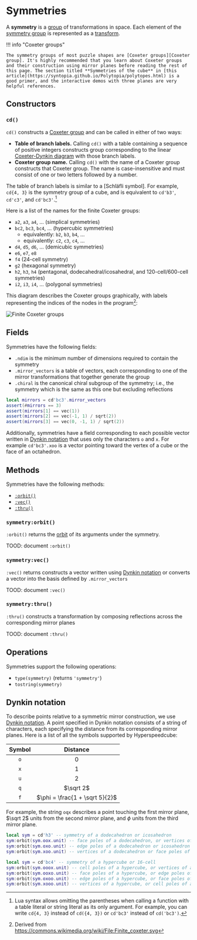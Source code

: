 # Symmetries

A **symmetry** is a [group] of transformations in space. Each element of the [symmetry group] is represented as a [transform](transforms.md).

[group]: https://en.wikipedia.org/wiki/Group_(mathematics)
[symmetry group]: https://en.wikipedia.org/wiki/Symmetry_group

!!! info "Coxeter groups"

    The symmetry groups of most puzzle shapes are [Coxeter groups][Coxeter group]. It's highly recommended that you learn about Coxeter groups and their construction using mirror planes before reading the rest of this page. The section titled **Symmetries of the cube** in [this article](https://syntopia.github.io/Polytopia/polytopes.html) is a good primer, and the interactive demos with three planes are very helpful references.

## Constructors

### `cd()`

`cd()` constructs a [Coxeter group] and can be called in either of two ways:

- **Table of branch labels.** Calling `cd()` with a table containing a sequence of positive integers constructs group corresponding to the linear [Coxeter-Dynkin diagram] with those branch labels.
- **Coxeter group name.** Calling `cd()` with the name of a Coxeter group constructs that Coxeter group. The name is case-insensitive and must consist of one or two letters followed by a number.

[Coxeter group]: https://en.wikipedia.org/wiki/Coxeter_group
[Coxeter-Dynkin diagram]: https://en.wikipedia.org/wiki/Coxeter%E2%80%93Dynkin_diagram

The table of branch labels is similar to a [Schläfli symbol]. For example, `cd{4, 3}` is the symmetry group of a cube, and is equivalent to `cd'b3'`, `cd'c3'`, and `cd'bc3'`.[^omit-braces]

[Schäfli symbol]: https://en.wikipedia.org/wiki/Schl%C3%A4fli_symbol

Here is a list of the names for the finite Coxeter groups:

- `a2`, `a3`, `a4`, ... (simplical symmetries)
- `bc2`, `bc3`, `bc4`, ... (hypercubic symmetries)
    - equivalently: `b2`, `b3`, `b4`, ...
    - equivalently: `c2`, `c3`, `c4`, ...
- `d4`, `d5`, `d6`, ... (demicubic symmetries)
- `e6`, `e7`, `e8`
- `f4` (24-cell symmetry)
- `g2` (hexagonal symmetry)
- `h2`, `h3`, `h4` (pentagonal, dodecahedral/icosahedral, and 120-cell/600-cell symmetries)
- `i2`, `i3`, `i4`, ... (polygonal symmetries)

This diagram describes the Coxeter groups graphically, with labels representing the indices of the nodes in the program[^attrib]:

[^attrib]: Derived from <https://commons.wikimedia.org/wiki/File:Finite_coxeter.svg>

![Finite Coxeter groups](https://assets.hypercubing.xyz/img/dev/cd-indices.png)

## Fields

Symmetries have the following fields:

- `.ndim` is the minimum number of dimensions required to contain the symmetry
- `.mirror_vectors` is a table of vectors, each corresponding to one of the mirror transformations that together generate the group
- `.chiral` is the canonical chiral subgroup of the symmetry; i.e., the symmetry which is the same as this one but excluding reflections

```lua title="Example using mirror vectors of a symmetry"
local mirrors = cd'bc3'.mirror_vectors
assert(#mirrors == 3)
assert(mirrors[1] == vec(1))
assert(mirrors[2] == vec(-1, 1) / sqrt(2))
assert(mirrors[3] == vec(0, -1, 1) / sqrt(2))
```

Additionally, symmetries have a field corresponding to each possible vector written in [Dynkin notation] that uses only the characters `o` and `x`. For example `cd'bc3'.xoo` is a vector pointing toward the vertex of a cube or the face of an octahedron.

## Methods

Symmetries have the following methods:

- [`:orbit()`](#symmetryorbit)
- [`:vec()`](#symmetryvec)
- [`:thru()`](#symmetrythru)

### `symmetry:orbit()`

`:orbit()` returns the [orbit](orbits.md) of its arguments under the symmetry.

TOOD: document `:orbit()`

### `symmetry:vec()`

`:vec()` returns constructs a vector written using [Dynkin notation] or converts a vector into the basis defined by `.mirror_vectors`

TOOD: document `:vec()`

### `symmetry:thru()`

`:thru()` constructs a transformation by composing reflections across the corresponding mirror planes

TOOD: document `:thru()`

## Operations

Symmetries support the following operations:

- `type(symmetry)` (returns `'symmetry'`)
- `tostring(symmetry)`

## Dynkin notation

[Dynkin notation]: #dynkin-notation

To describe points relative to a symmetric mirror construction, we use [Dynkin notation](https://web.archive.org/web/20230410033043/https://bendwavy.org/klitzing//explain/dynkin-notation.htm). A point specified in Dynkin notation consists of a string of characters, each specifying the distance from its corresponding mirror planes. Here is a list of all the symbols supported by Hyperspeedcube:

| Symbol |            Distance            |
| :----: | :----------------------------: |
|  `o`   |              $0$               |
|  `x`   |              $1$               |
|  `u`   |              $2$               |
|  `q`   |           $\sqrt 2$            |
|  `f`   | $\phi = \frac{1 + \sqrt 5}{2}$ |

For example, the string `oqx` describes a point touching the first mirror plane, $\sqrt 2$ units from the second mirror plane, and $\phi$ units from the third mirror plane.

```lua title="Examples using Dynkin notation"
local sym = cd'h3' -- symmetry of a dodecahedron or icosahedron
sym:orbit(sym.oox.unit) -- face poles of a dodecahedron, or vertices of an icosahedron
sym:orbit(sym.oxo.unit) -- edge poles of a dodecahedron or icosahedron
sym:orbit(sym.xoo.unit) -- vertices of a dodecahedron or face poles of an icosahedron

local sym = cd'bc4' -- symmetry of a hypercube or 16-cell
sym:orbit(sym.ooox.unit) -- cell poles of a hypercube, or vertices of a 16-cell
sym:orbit(sym.ooxo.unit) -- face poles of a hypercube, or edge poles of a 16-cell
sym:orbit(sym.oxoo.unit) -- edge poles of a hypercube, or face poles of a 16-cell
sym:orbit(sym.xooo.unit) -- vertices of a hypercube, or cell poles of a 16-cell
```

<!-- Footnotes -->

[^omit-braces]: Lua syntax allows omitting the parentheses when calling a function with a table literal or string literal as its only argument. For example, you can write `cd{4, 3}` instead of `cd({4, 3})` or `cd'bc3'` instead of `cd('bc3')`.
